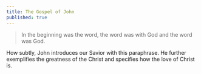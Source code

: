 ```yaml
---
title: The Gospel of John
published: true
---
```


> In the beginning was the word, the word was with God and the word was God.

How subtly, John introduces our Savior with this paraphrase. He further exemplifies the greatness of the Christ and specifies how the love of Christ is.
